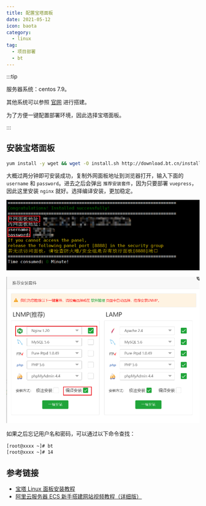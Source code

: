 ```yaml
---
title: 配置宝塔面板
date: 2021-05-12
icon: baota
category:
  - linux
tag:
  - 项目部署
  - bt
---
```


:::tip

服务器系统：centos 7.9。

其他系统可以参照 [官网](https://www.bt.cn/bbs/thread-19376-1-1.html) 进行搭建。

为了方便一键配置部署环境，因此选择宝塔面板。

:::

## 安装宝塔面板

```bash
yum install -y wget && wget -O install.sh http://download.bt.cn/install/install_6.0.sh && sh install.sh
```

大概过两分钟即可安装成功，复制外网面板地址到浏览器打开，输入下面的 `username` 和 `password`。进去之后会弹出 `推荐安装套件`，因为只要部署 `vuepress`， 因此这里安装 `nginx` 就好。选择编译安装，更加稳定。

![step1-install-bt](https://raw.githubusercontent.com/dribble-njr/typora-njr/master/img/step1-install-bt.png)

![step2-install-nginx](https://raw.githubusercontent.com/dribble-njr/typora-njr/master/img/step2-install-nginx.png)

如果之后忘记用户名和密码，可以通过以下命令查找：

```bash
[root@xxxx ~]# bt
[root@xxxx ~]# 14
```

## 参考链接

- [宝塔 Linux 面板安装教程](https://www.bt.cn/bbs/thread-19376-1-1.html)
- [阿里云服务器 ECS 新手搭建网站视频教程（详细版）](https://www.bilibili.com/video/BV12T4y1N7T9?from=search&seid=2220018938681661072&spm_id_from=333.337.0.0)
